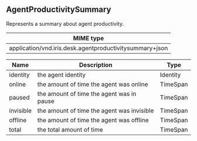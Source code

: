 ## AgentProductivitySummary

Represents a summary about agent productivity.

| MIME type                                 |
|-------------------------------------------|
| application/vnd.iris.desk.agentproductivitysummary+json |

| Name                     | Description                                     | Type                       |
|--------------------------|-------------------------------------------------|----------------------------|
| identity                 | the agent identity                              | Identity                   |
| online                   | the amount of time the agent was online         | TimeSpan                   |
| paused                   | the amount of time the agent was in pause       | TimeSpan                   |
| invisible                | the amount of time the agent was invisible      | TimeSpan                   |
| offline                  | the amount of time the agent was offline        | TimeSpan                   |
| total                    | the total amount of time                        | TimeSpan                   |